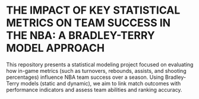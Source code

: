 # THE IMPACT OF KEY STATISTICAL METRICS ON TEAM SUCCESS IN THE NBA: A BRADLEY-TERRY MODEL APPROACH

This repository presents a statistical modeling project focused on evaluating how in-game metrics (such as turnovers, rebounds, assists, and shooting percentages) influence NBA team success over a season. Using Bradley-Terry models (static and dynamic), we aim to link match outcomes with performance indicators and assess team abilities and ranking accuracy.

